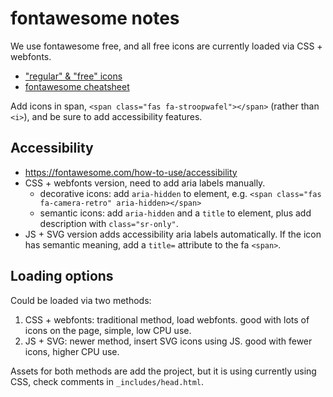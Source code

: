 # fontawesome notes

We use fontawesome free, and all free icons are currently loaded via CSS + webfonts. 

- ["regular" & "free" icons](https://fontawesome.com/icons?d=gallery&s=regular&m=free)
- [fontawesome cheatsheet](https://fontawesome.com/cheatsheet)

Add icons in span, `<span class="fas fa-stroopwafel"></span>` (rather than `<i>`), and be sure to add accessibility features.

## Accessibility

- https://fontawesome.com/how-to-use/accessibility
- CSS + webfonts version, need to add aria labels manually. 
    - decorative icons: add `aria-hidden` to element, e.g. `<span class="fas fa-camera-retro" aria-hidden></span>`
    - semantic icons: add `aria-hidden` and a `title` to element, plus add description with `class="sr-only"`.
- JS + SVG version adds accessibility aria labels automatically. If the icon has semantic meaning, add a `title=` attribute to the fa `<span>`.

## Loading options

Could be loaded via two methods:

1. CSS + webfonts: traditional method, load webfonts. good with lots of icons on the page, simple, low CPU use.
2. JS + SVG: newer method, insert SVG icons using JS. good with fewer icons, higher CPU use.

Assets for both methods are add the project, but it is using currently using CSS, check comments in `_includes/head.html`.
